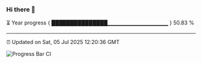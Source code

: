 ### Hi there 👋

⏳ Year progress { ███████████████▁▁▁▁▁▁▁▁▁▁▁▁▁▁▁ } 50.83 %

---

⏰ Updated on Sat, 05 Jul 2025 12:20:36 GMT

![Progress Bar CI](https://github.com/Shyam-Makwana/GitHub-Actions-Demo/workflows/Progress%20Bar%20CI/badge.svg)
